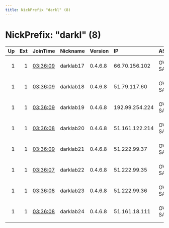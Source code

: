```yaml
---
title: NickPrefix "darkl" (8)
---
```


# NickPrefix: "darkl" (8)

|   Up |   Ext | JoinTime                                                                                              | Nickname   | Version   | IP             | AS      | CC   |   ORp |   Dirp | OS    | Contact                                |   eFamMembers |
|-----:|------:|:------------------------------------------------------------------------------------------------------|:-----------|:----------|:---------------|:--------|:-----|------:|-------:|:------|:---------------------------------------|--------------:|
|    1 |     1 | [03:36:09](https://nusenu.github.io/OrNetStats/w/relay/F6127BB28BDB6FCBE556856CD11FAD4B52D0D487.html) | darklab17  | 0.4.6.8   | 66.70.156.102  | OVH SAS | ca   | 17443 |      0 | Linux | Nona Admin &lt;nono6661935 AT protonma |            24 |
|    1 |     1 | [03:36:09](https://nusenu.github.io/OrNetStats/w/relay/8B674915A44055C8CA243B06B4A17BE2FE7F2116.html) | darklab18  | 0.4.6.8   | 51.79.117.60   | OVH SAS | ca   | 18443 |      0 | Linux | Nona Admin &lt;nono6661935 AT protonma |            24 |
|    1 |     1 | [03:36:09](https://nusenu.github.io/OrNetStats/w/relay/8F2F5D8AF32621E550D5EE4A9566B1CD14192868.html) | darklab19  | 0.4.6.8   | 192.99.254.224 | OVH SAS | ca   | 19443 |      0 | Linux | Nona Admin &lt;nono6661935 AT protonma |            24 |
|    1 |     1 | [03:36:08](https://nusenu.github.io/OrNetStats/w/relay/CB1FD4EBCC2F32CAC2C4F7F4D159DF15D37A6F5E.html) | darklab20  | 0.4.6.8   | 51.161.122.214 | OVH SAS | ca   | 20443 |      0 | Linux | Nona Admin &lt;nono6661935 AT protonma |            24 |
|    1 |     1 | [03:36:09](https://nusenu.github.io/OrNetStats/w/relay/E756DC417CD4E4264F8E2FC9275E79E245D720CC.html) | darklab21  | 0.4.6.8   | 51.222.99.37   | OVH SAS | ca   | 21443 |      0 | Linux | Nona Admin &lt;nono6661935 AT protonma |            24 |
|    1 |     1 | [03:36:07](https://nusenu.github.io/OrNetStats/w/relay/56E76227115FFFFF352CAC945D2C286028CA9E45.html) | darklab22  | 0.4.6.8   | 51.222.99.35   | OVH SAS | ca   | 22443 |      0 | Linux | Nona Admin &lt;nono6661935 AT protonma |            24 |
|    1 |     1 | [03:36:08](https://nusenu.github.io/OrNetStats/w/relay/9A666E8F97771C3A77A885E9A9C62E754751B2EF.html) | darklab23  | 0.4.6.8   | 51.222.99.36   | OVH SAS | ca   | 23443 |      0 | Linux | Nona Admin &lt;nono6661935 AT protonma |            24 |
|    1 |     1 | [03:36:08](https://nusenu.github.io/OrNetStats/w/relay/C65DA42D741C117557DFC5037291E4B4F4DC7A88.html) | darklab24  | 0.4.6.8   | 51.161.18.111  | OVH SAS | ca   | 24443 |      0 | Linux | Nona Admin &lt;nono6661935 AT protonma |            24 |
